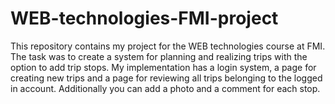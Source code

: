# WEB-technologies-FMI-project
This repository contains my project for the WEB technologies course at FMI.
The task was to create a system for planning and realizing trips with the option to add trip stops.
My implementation has a login system, a page for creating new trips and a page for reviewing all trips belonging to
the logged in account. Additionally you can add a photo and a comment for each stop.
